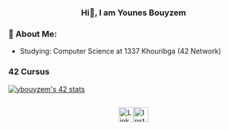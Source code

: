 ### <p align="center"><b>Hi👋, I am Younes Bouyzem</b></p>

### 📘 About Me:
- Studying: Computer Science at 1337 Khouribga (42 Network)

### 42 Cursus
<a href="https://github.com/oakoudad/badge42"><img src="https://badge.mediaplus.ma/darkblue/ybouyzem" alt="ybouyzem's 42 stats" /></a>

<div style="display: flex; justify-content: center;">
  <p><a href="https://www.linkedin.com/in/bouyzem-younes-0b6308240/?originalSubdomain=ma" target="_blank"><img src="https://content.linkedin.com/content/dam/me/business/en-us/amp/brand-site/v2/bg/LI-Bug.svg.original.svg" alt="Linkedin" width="30" height="30"></a></p>

<p><a href="https://www.instagram.com/bouyzem.younes" target="_blank"><img src="https://raw.githubusercontent.com/rahuldkjain/github-profile-readme-generator/master/src/images/icons/Social/instagram.svg" alt="Instagram" width="30" height="30"></a></p>

</div>




<!--
**ybouyzem/ybouyzem** is a ✨ _special_ ✨ repository because its `README.md` (this file) appears on your GitHub profile.

Here are some ideas to get you started:

- 🔭 I’m currently working on ...
- 🌱 I’m currently learning ...
- 👯 I’m looking to collaborate on ...
- 🤔 I’m looking for help with ...
- 💬 Ask me about ...
- 📫 How to reach me: ...
- 😄 Pronouns: ...
- ⚡ Fun fact: ...
-->
